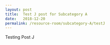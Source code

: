 ```yaml
---
layout: post
title:  Test J post for Subcategory A
date:   2018-12-20
permalink: /resource-room/subcategory-A/testJ
---
```


Testing Post J
